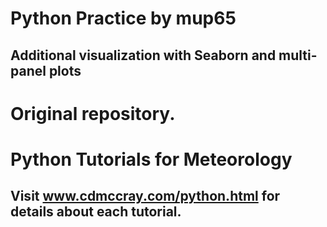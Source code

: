 # Python Practice by mup65
## Additional visualization with Seaborn and multi-panel plots

# Original repository.
# Python Tutorials for Meteorology
## Visit www.cdmccray.com/python.html for details about each tutorial.
